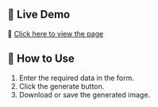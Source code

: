 ## 🚀 Live Demo
🔗 [Click here to view the page](https://shrut-08.github.io/dailyleaderboard/)

## 📄 How to Use
1. Enter the required data in the form.
2. Click the generate button.
3. Download or save the generated image.
